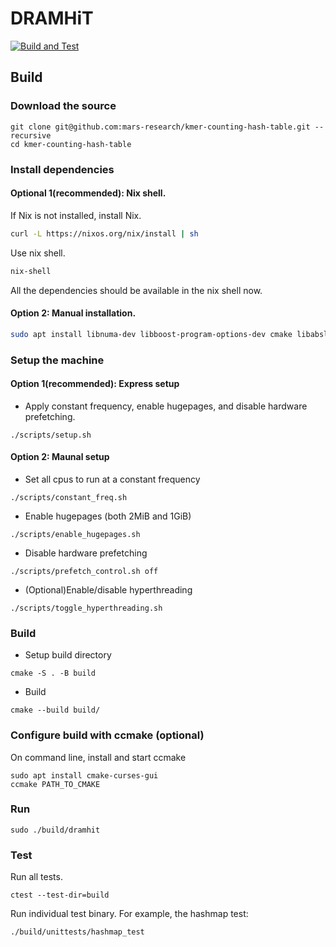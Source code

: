 # DRAMHiT
[![Build and Test](https://github.com/mars-research/DRAMHiT/actions/workflows/build.yml/badge.svg)](https://github.com/mars-research/kmer-counting-hash-table/actions/workflows/build.yml)

## Build

### Download the source
```
git clone git@github.com:mars-research/kmer-counting-hash-table.git --recursive
cd kmer-counting-hash-table
```

### Install dependencies

#### Optional 1(recommended): Nix shell.
If Nix is not installed, install Nix.
```bash
curl -L https://nixos.org/nix/install | sh
```
Use nix shell. 
```bash
nix-shell
```
All the dependencies should be available in the nix shell now.

#### Option 2: Manual installation.
```bash
sudo apt install libnuma-dev libboost-program-options-dev cmake libabsl-dev libcapstone-dev
```

### Setup the machine

#### Option 1(recommended): Express setup 
- Apply constant frequency, enable hugepages, and disable hardware prefetching.
```
./scripts/setup.sh
```

#### Option 2: Maunal setup

- Set all cpus to run at a constant frequency
```
./scripts/constant_freq.sh
```
- Enable hugepages (both 2MiB and 1GiB)
```
./scripts/enable_hugepages.sh
```
- Disable hardware prefetching
```
./scripts/prefetch_control.sh off
```
- (Optional)Enable/disable hyperthreading
```
./scripts/toggle_hyperthreading.sh
```

### Build
* Setup build directory
```
cmake -S . -B build 
```

* Build
```
cmake --build build/
```

### Configure build with ccmake (optional)

On command line, install and start ccmake

```
sudo apt install cmake-curses-gui
ccmake PATH_TO_CMAKE
```

### Run
```
sudo ./build/dramhit
```

### Test
Run all tests.
```
ctest --test-dir=build
```

Run individual test binary. For example, the hashmap test:
```
./build/unittests/hashmap_test
```
